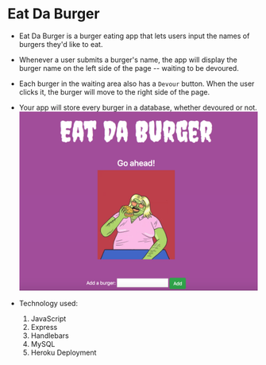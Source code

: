 # Eat Da Burger

-   Eat Da Burger is a burger eating app that lets users input the names of burgers they'd like to eat.

-   Whenever a user submits a burger's name, the app will display the burger name on the left side of the page -- waiting to be devoured.

-   Each burger in the waiting area also has a `Devour` button. When the user clicks it, the burger will move to the right side of the page.

-   Your app will store every burger in a database, whether devoured or not.
    ![Eat Da Burger](/public/assets/img/mainPage.png)

-   Technology used:

    1. JavaScript
    2. Express
    3. Handlebars
    4. MySQL
    5. Heroku Deployment
